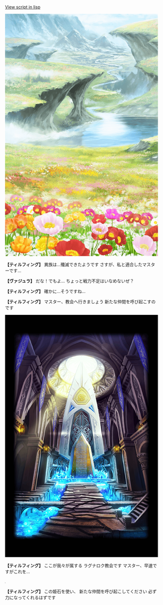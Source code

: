[View script in lisp](../scripts/100003.txt)

![flower_garden.png](../images/backgrounds/flower_garden.png)

**【ティルフィング】**
異族は…殲滅できたようです
さすが、私と適合したマスターです…

**【ヴァジュラ】**
だな！でもよ…
ちょっと戦力不足はいなめないぜ？

**【ティルフィング】**
確かに…そうですね…

**【ティルフィング】**
マスター、教会へ行きましょう
新たな仲間を呼び起こすのです

![Ragnarok.png](../images/backgrounds/Ragnarok.png)

**【ティルフィング】**
ここが我々が属する
ラグナロク教会です
マスター、早速ですがこれを…

![black.png](../images/backgrounds/black.png)

**【ティルフィング】**
この姫石を使い、
新たな仲間を呼び起こしてください
必ず力になってくれるはずです